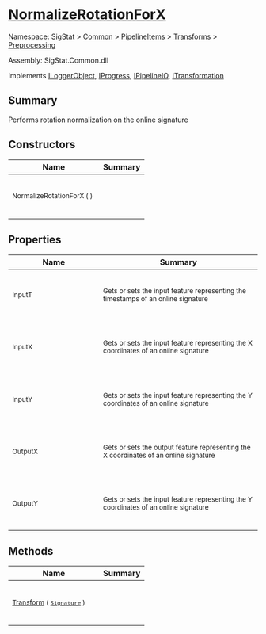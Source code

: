 # [NormalizeRotationForX](./NormalizeRotationForX.md)

Namespace: [SigStat]() > [Common](./../../../README.md) > [PipelineItems]() > [Transforms]() > [Preprocessing](./README.md)

Assembly: SigStat.Common.dll

Implements [ILoggerObject](./../../../ILoggerObject.md), [IProgress](./../../../Helpers/IProgress.md), [IPipelineIO](./../../../Pipeline/IPipelineIO.md), [ITransformation](./../../../ITransformation.md)

## Summary
Performs rotation normalization on the online signature

## Constructors

| Name | Summary | 
| --- | --- | 
| <p style="line-height: 10%;">&nbsp;</p><sub>NormalizeRotationForX (  )</sub><p style="line-height: 10%;">&nbsp;&nbsp;&nbsp;&nbsp;&nbsp;&nbsp;&nbsp;&nbsp;&nbsp;&nbsp;&nbsp;&nbsp;&nbsp;&nbsp;&nbsp;&nbsp;&nbsp;&nbsp;&nbsp;&nbsp;&nbsp;&nbsp;&nbsp;&nbsp;&nbsp;&nbsp;&nbsp;&nbsp;&nbsp;&nbsp;&nbsp;&nbsp;&nbsp;&nbsp;&nbsp;&nbsp;&nbsp;&nbsp;&nbsp;</p>| <p style="line-height: 10%;">&nbsp;</p><sub></sub><p style="line-height: 10%;">&nbsp;</p>| <br>


## Properties

| Name | Summary | 
| --- | --- | 
| <p style="line-height: 10%;">&nbsp;</p><sub>InputT</sub><p style="line-height: 10%;">&nbsp;&nbsp;&nbsp;&nbsp;&nbsp;&nbsp;&nbsp;&nbsp;&nbsp;&nbsp;&nbsp;&nbsp;&nbsp;&nbsp;&nbsp;&nbsp;&nbsp;&nbsp;&nbsp;&nbsp;&nbsp;&nbsp;&nbsp;&nbsp;&nbsp;&nbsp;&nbsp;&nbsp;&nbsp;&nbsp;&nbsp;&nbsp;&nbsp;&nbsp;&nbsp;&nbsp;&nbsp;&nbsp;&nbsp;</p>| <p style="line-height: 10%;">&nbsp;</p><sub>Gets or sets the input feature representing the timestamps of an online signature</sub><p style="line-height: 10%;">&nbsp;</p>| <br>
| <p style="line-height: 10%;">&nbsp;</p><sub>InputX</sub><p style="line-height: 10%;">&nbsp;&nbsp;&nbsp;&nbsp;&nbsp;&nbsp;&nbsp;&nbsp;&nbsp;&nbsp;&nbsp;&nbsp;&nbsp;&nbsp;&nbsp;&nbsp;&nbsp;&nbsp;&nbsp;&nbsp;&nbsp;&nbsp;&nbsp;&nbsp;&nbsp;&nbsp;&nbsp;&nbsp;&nbsp;&nbsp;&nbsp;&nbsp;&nbsp;&nbsp;&nbsp;&nbsp;&nbsp;&nbsp;&nbsp;</p>| <p style="line-height: 10%;">&nbsp;</p><sub>Gets or sets the input feature representing the X coordinates of an online signature</sub><p style="line-height: 10%;">&nbsp;</p>| <br>
| <p style="line-height: 10%;">&nbsp;</p><sub>InputY</sub><p style="line-height: 10%;">&nbsp;&nbsp;&nbsp;&nbsp;&nbsp;&nbsp;&nbsp;&nbsp;&nbsp;&nbsp;&nbsp;&nbsp;&nbsp;&nbsp;&nbsp;&nbsp;&nbsp;&nbsp;&nbsp;&nbsp;&nbsp;&nbsp;&nbsp;&nbsp;&nbsp;&nbsp;&nbsp;&nbsp;&nbsp;&nbsp;&nbsp;&nbsp;&nbsp;&nbsp;&nbsp;&nbsp;&nbsp;&nbsp;&nbsp;</p>| <p style="line-height: 10%;">&nbsp;</p><sub>Gets or sets the input feature representing the Y coordinates of an online signature</sub><p style="line-height: 10%;">&nbsp;</p>| <br>
| <p style="line-height: 10%;">&nbsp;</p><sub>OutputX</sub><p style="line-height: 10%;">&nbsp;&nbsp;&nbsp;&nbsp;&nbsp;&nbsp;&nbsp;&nbsp;&nbsp;&nbsp;&nbsp;&nbsp;&nbsp;&nbsp;&nbsp;&nbsp;&nbsp;&nbsp;&nbsp;&nbsp;&nbsp;&nbsp;&nbsp;&nbsp;&nbsp;&nbsp;&nbsp;&nbsp;&nbsp;&nbsp;&nbsp;&nbsp;&nbsp;&nbsp;&nbsp;&nbsp;&nbsp;&nbsp;&nbsp;</p>| <p style="line-height: 10%;">&nbsp;</p><sub>Gets or sets the output feature representing the X coordinates of an online signature</sub><p style="line-height: 10%;">&nbsp;</p>| <br>
| <p style="line-height: 10%;">&nbsp;</p><sub>OutputY</sub><p style="line-height: 10%;">&nbsp;&nbsp;&nbsp;&nbsp;&nbsp;&nbsp;&nbsp;&nbsp;&nbsp;&nbsp;&nbsp;&nbsp;&nbsp;&nbsp;&nbsp;&nbsp;&nbsp;&nbsp;&nbsp;&nbsp;&nbsp;&nbsp;&nbsp;&nbsp;&nbsp;&nbsp;&nbsp;&nbsp;&nbsp;&nbsp;&nbsp;&nbsp;&nbsp;&nbsp;&nbsp;&nbsp;&nbsp;&nbsp;&nbsp;</p>| <p style="line-height: 10%;">&nbsp;</p><sub>Gets or sets the input feature representing the Y coordinates of an online signature</sub><p style="line-height: 10%;">&nbsp;</p>| <br>


## Methods

| Name | Summary | 
| --- | --- | 
| <p style="line-height: 10%;">&nbsp;</p><sub>[Transform](./Methods/NormalizeRotationForX-100663793.md) ( [`Signature`](./../../../Signature.md) )</sub><p style="line-height: 10%;">&nbsp;&nbsp;&nbsp;&nbsp;&nbsp;&nbsp;&nbsp;&nbsp;&nbsp;&nbsp;&nbsp;&nbsp;&nbsp;&nbsp;&nbsp;&nbsp;&nbsp;&nbsp;&nbsp;&nbsp;&nbsp;&nbsp;&nbsp;&nbsp;&nbsp;&nbsp;&nbsp;&nbsp;&nbsp;&nbsp;&nbsp;&nbsp;&nbsp;&nbsp;&nbsp;&nbsp;&nbsp;&nbsp;&nbsp;</p>| <p style="line-height: 10%;">&nbsp;</p><sub></sub><p style="line-height: 10%;">&nbsp;</p>| <br>


